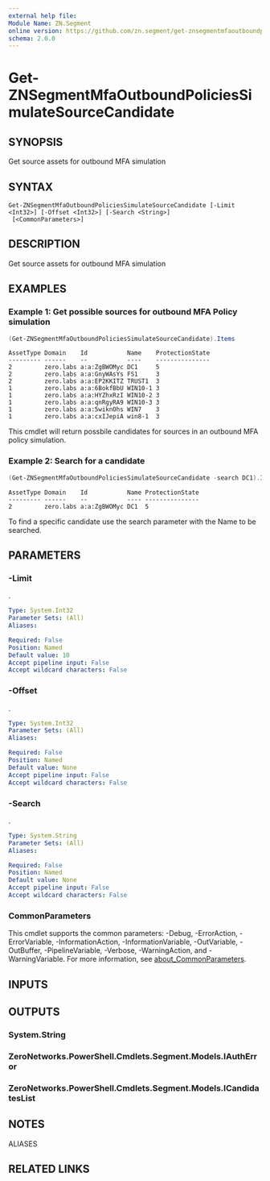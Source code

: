 ```yaml
---
external help file:
Module Name: ZN.Segment
online version: https://github.com/zn.segment/get-znsegmentmfaoutboundpoliciessimulatesourcecandidate
schema: 2.0.0
---
```


# Get-ZNSegmentMfaOutboundPoliciesSimulateSourceCandidate

## SYNOPSIS
Get source assets for outbound MFA simulation

## SYNTAX

```
Get-ZNSegmentMfaOutboundPoliciesSimulateSourceCandidate [-Limit <Int32>] [-Offset <Int32>] [-Search <String>]
 [<CommonParameters>]
```

## DESCRIPTION
Get source assets for outbound MFA simulation

## EXAMPLES

### Example 1: Get possible sources for outbound MFA Policy simulation
```powershell
(Get-ZNSegmentMfaOutboundPoliciesSimulateSourceCandidate).Items 
```

```output
AssetType Domain    Id           Name    ProtectionState
--------- ------    --           ----    ---------------
2         zero.labs a:a:ZgBWOMyc DC1     5
2         zero.labs a:a:GnyWAsYs FS1     3
2         zero.labs a:a:EP2KKITZ TRUST1  3
1         zero.labs a:a:6BokfBbU WIN10-1 3
1         zero.labs a:a:HYZhxRzI WIN10-2 3
1         zero.labs a:a:qnRgyRA9 WIN10-3 3
1         zero.labs a:a:5wiknOhs WIN7    3
1         zero.labs a:a:cxIJepiA win8-1  3
```

This cmdlet will return possbile candidates for sources in an outbound MFA policy simulation.

### Example 2: Search for a candidate
```powershell
(Get-ZNSegmentMfaOutboundPoliciesSimulateSourceCandidate -search DC1).Items
```

```output
AssetType Domain    Id           Name ProtectionState
--------- ------    --           ---- ---------------
2         zero.labs a:a:ZgBWOMyc DC1  5
```

To find a specific candidate use the search parameter with the Name to be searched.

## PARAMETERS

### -Limit
.

```yaml
Type: System.Int32
Parameter Sets: (All)
Aliases:

Required: False
Position: Named
Default value: 10
Accept pipeline input: False
Accept wildcard characters: False
```

### -Offset
.

```yaml
Type: System.Int32
Parameter Sets: (All)
Aliases:

Required: False
Position: Named
Default value: None
Accept pipeline input: False
Accept wildcard characters: False
```

### -Search
.

```yaml
Type: System.String
Parameter Sets: (All)
Aliases:

Required: False
Position: Named
Default value: None
Accept pipeline input: False
Accept wildcard characters: False
```

### CommonParameters
This cmdlet supports the common parameters: -Debug, -ErrorAction, -ErrorVariable, -InformationAction, -InformationVariable, -OutVariable, -OutBuffer, -PipelineVariable, -Verbose, -WarningAction, and -WarningVariable. For more information, see [about_CommonParameters](http://go.microsoft.com/fwlink/?LinkID=113216).

## INPUTS

## OUTPUTS

### System.String

### ZeroNetworks.PowerShell.Cmdlets.Segment.Models.IAuthError

### ZeroNetworks.PowerShell.Cmdlets.Segment.Models.ICandidatesList

## NOTES

ALIASES

## RELATED LINKS

